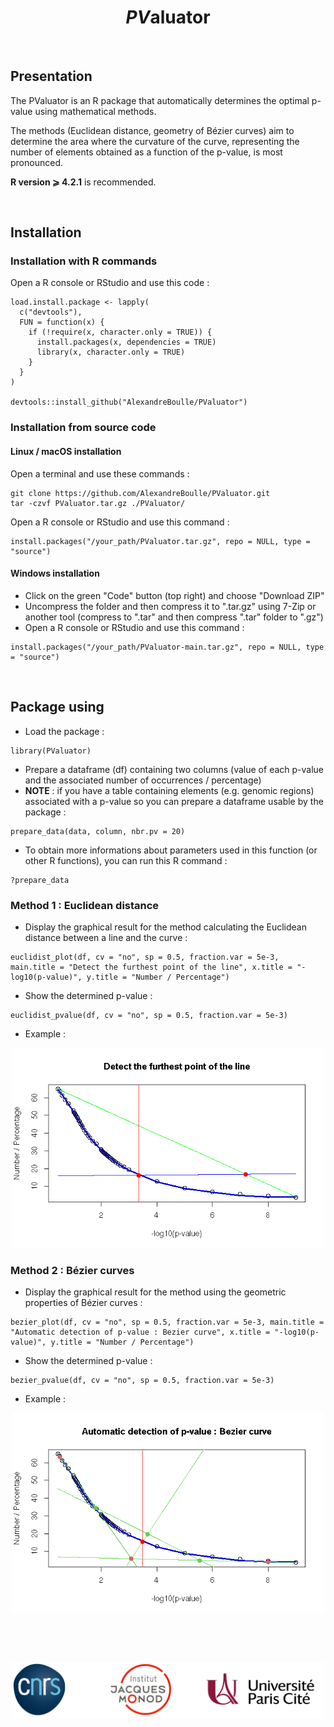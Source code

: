 <h1 align="center"><i>PV</i>aluator</h1>


&nbsp;


## Presentation
The PValuator is an R package that automatically determines the optimal p-value using mathematical methods.

The methods (Euclidean distance, geometry of Bézier curves) aim to determine the area where the curvature of the curve, representing the number of elements obtained as a function of the p-value, is most pronounced.

**R version ⩾ 4.2.1** is recommended.

&nbsp;


## Installation

### Installation with R commands

Open a R console or RStudio and use this code :

```
load.install.package <- lapply(
  c("devtools"),
  FUN = function(x) {
    if (!require(x, character.only = TRUE)) {
      install.packages(x, dependencies = TRUE)
      library(x, character.only = TRUE)
    }
  }
)

devtools::install_github("AlexandreBoulle/PValuator")
```

### Installation from source code

#### Linux / macOS installation
Open a terminal and use these commands :

```
git clone https://github.com/AlexandreBoulle/PValuator.git
tar -czvf PValuator.tar.gz ./PValuator/
```

Open a R console or RStudio and use this command :

```
install.packages("/your_path/PValuator.tar.gz", repo = NULL, type = "source")
```

#### Windows installation

* Click on the green "Code" button (top right) and choose "Download ZIP"
* Uncompress the folder and then compress it to ".tar.gz" using 7-Zip or another tool (compress to ".tar" and then compress ".tar" folder to ".gz")
* Open a R console or RStudio and use this command :

```
install.packages("/your_path/PValuator-main.tar.gz", repo = NULL, type = "source")
```


&nbsp;


## Package using

* Load the package : 

```
library(PValuator)
```

* Prepare a dataframe (df) containing two columns (value of each p-value and the associated number of occurrences / percentage)
* **NOTE** : if you have a table containing elements (e.g. genomic regions) associated with a p-value so you can prepare a dataframe usable by the package :

```
prepare_data(data, column, nbr.pv = 20)
```

* To obtain more informations about parameters used in this function (or other R functions), you can run this R command :

```
?prepare_data
```


### Method 1 : Euclidean distance

* Display the graphical result for the method calculating the Euclidean distance between a line and the curve :

```
euclidist_plot(df, cv = "no", sp = 0.5, fraction.var = 5e-3, main.title = "Detect the furthest point of the line", x.title = "-log10(p-value)", y.title = "Number / Percentage")
```

* Show the determined p-value :

```
euclidist_pvalue(df, cv = "no", sp = 0.5, fraction.var = 5e-3)
```

* Example :

<div align="center"><img src="Example_Euclidean-Distance.png" width="500"></div>


### Method 2 : Bézier curves

* Display the graphical result for the method using the geometric properties of Bézier curves :

```
bezier_plot(df, cv = "no", sp = 0.5, fraction.var = 5e-3, main.title = "Automatic detection of p-value : Bezier curve", x.title = "-log10(p-value)", y.title = "Number / Percentage")
```

* Show the determined p-value :

```
bezier_pvalue(df, cv = "no", sp = 0.5, fraction.var = 5e-3)
```

* Example :

<div align="center"><img src="Example_Bezier.png" width="500"></div>


&nbsp;

&nbsp;


<div align="center"><img src="All_logos.png" width="500"></div>
